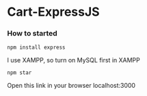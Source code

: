 # Cart-ExpressJS
### How to started

`npm install express`

I use XAMPP, so turn on MySQL first in XAMPP

`npm star`

Open this link in your browser localhost:3000